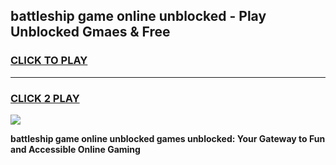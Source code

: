 
## battleship game online unblocked - Play Unblocked Gmaes & Free
<h3>
<a href="https://premium.freeplayer.one?title=battleship_game_online_unblocked&ref=20F">CLICK TO PLAY</a></h3>
<hr>

<h3>
<a href="https://premium.freeplayer.one?title=battleship_game_online_unblocked&ref=20F">CLICK 2 PLAY</a>
  
</h3>

<a href="https://premium.freeplayer.one?title=battleship_game_online_unblocked&ref=20F/"><img src="https://clearcache.store/games.png"></a>


**battleship game online unblocked games unblocked: Your Gateway to Fun and Accessible Online Gaming**
